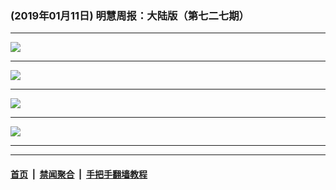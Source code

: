### (2019年01月11日) 明慧周报：大陆版（第七二七期） 

---

<img src="http://qikan.minghui.org/mhqkpage/qikanimage/2019/01/11/mhzb_727_pdf-online1.png"/><hr/>
<img src="http://qikan.minghui.org/mhqkpage/qikanimage/2019/01/11/mhzb_727_pdf-online2.png"/><hr/>
<img src="http://qikan.minghui.org/mhqkpage/qikanimage/2019/01/11/mhzb_727_pdf-online3.png"/><hr/>
<img src="http://qikan.minghui.org/mhqkpage/qikanimage/2019/01/11/mhzb_727_pdf-online4.png"/><hr/>


---

#### [首页](../../../..) &nbsp;|&nbsp; [禁闻聚合](https://github.com/gfw-breaker/banned-news) &nbsp;|&nbsp; [手把手翻墙教程](https://github.com/gfw-breaker/guides) 